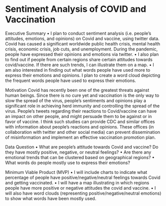 # Sentiment Analysis of COVID and Vaccination 


Executive Summary
•	I plan to conduct sentiment analysis (i.e. people’s attitudes, emotions, and opinions) on Covid and vaccine, using twitter data. Covid has caused a significant worldwide public health crisis, mental health crisis, economic crisis, job cuts, and unemployment. During the pandemic, people have expressed their opinions and emotions via twitter. 
•	I also plan to find out if people from certain regions share certain attitudes towards covid/vaccine. If there are such trends, I can illustrate them on a map. 
•	I am also interested in finding out what words people have used more to express their emotions and opinions. I plan to create a word cloud depicting the frequent words people have used to express their emotions. 

Motivation
Covid has recently been one of the greatest threats against human beings. Since there is no cure yet and vaccination is the only way to slow the spread of the virus, people’s sentiments and opinions play a significant role in achieving herd immunity and controlling the spread of the virus. People’s tweets regarding their reactions to Covid/vaccine can have an impact on other people, and might persuade them to be against or in favor of vaccine. I think such studies can provide CDC and similar offices with information about people’s reactions and opinions. These offices (in collaboration with twitter and other social media) can prevent dissemination of misinformation and implement an effective vaccination promotion plan.
 
Data Question
•	What are people’s attitude towards Covid and vaccine? Do they  have mostly positive, negative, or neutral feelings?
•	Are there any emotional trends that can be clustered based on geographical regions?
•	What words do people mostly use to express their emotions?

Minimum Viable Product (MVP)
•	I will include charts to indicate what percentage of people have positive/negative/neutral feelings towards Covid and getting vaccinated.
•	I will have a map illustrating in which regions people have more positive or negative attitudes the covid and vaccine.
•	I will also have word clouds (representing positive/negative/neutral emotions) to show what words have been mostly used. 


